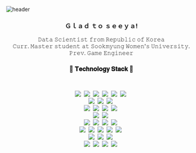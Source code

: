 ![header](https://capsule-render.vercel.app/api?type=waving&color=ff7f50&height=200&section=header&text=Hanseul%20Kim&fontSize=40&fontColor=ffffff&animation=fadeIn&fontAlignY=30&desc=Department%20of%20Software%20Convergence&descAlignY=45&descAlign=44)

<h3 align="center"> Ｇｌａｄ ｔｏ ｓｅｅｙａ! </h3>

<p align="center">
  𝙳𝚊𝚝𝚊 𝚂𝚌𝚒𝚎𝚗𝚝𝚒𝚜𝚝 𝚏𝚛𝚘𝚖 𝚁𝚎𝚙𝚞𝚋𝚕𝚒𝚌 𝚘𝚏 𝙺𝚘𝚛𝚎𝚊 <br>
  𝙲𝚞𝚛𝚛. 𝙼𝚊𝚜𝚝𝚎𝚛 𝚜𝚝𝚞𝚍𝚎𝚗𝚝 𝚊𝚝 𝚂𝚘𝚘𝚔𝚖𝚢𝚞𝚗𝚐 𝚆𝚘𝚖𝚎𝚗'𝚜 𝚄𝚗𝚒𝚟𝚎𝚛𝚜𝚒𝚝𝚢.<br>
  𝙿𝚛𝚎𝚟. 𝙶𝚊𝚖𝚎 𝙴𝚗𝚐𝚒𝚗𝚎𝚎𝚛<br>
</p>
<h3 align="center"> 🍒 𝐓𝐞𝐜𝐡𝐧𝐨𝐥𝐨𝐠𝐲 𝐒𝐭𝐚𝐜𝐤 🍒 </h3>
<br>
<p align="center">
  <img src="https://img.shields.io/badge/Python-ffffff?style=flat-square&logo=Python&logoColor=3766AB"/>&nbsp
  <img src="https://img.shields.io/badge/C++-ffffff?style=flat-square&logo=C%2B%2B&logoColor=00599C"/>&nbsp
  <img src="https://img.shields.io/badge/C-ffffff?style=flat-square&logo=C%2B%2B&logoColor=A8B9CC"/>&nbsp
  <img src="https://img.shields.io/badge/CSharp-ffffff?style=flat-square&logo=Csharp&logoColor=A8B9CC"/>&nbsp
  <img src="https://img.shields.io/badge/Java-ffffff?style=flat-square&logo=JAVA&logoColor=FF7800"/>&nbsp
  <img src="https://img.shields.io/badge/Scala-ffffff?style=flat-square&logo=scala&logoColor=DC322F"/>&nbsp
  <br>
  <img src="https://img.shields.io/badge/JavaScript-ffffff?style=flat-square&logo=JavaScript&logoColor=F7DF1E"/>&nbsp
  <img src="https://img.shields.io/badge/HTML-ffffff?style=flat-square&logo=html5&logoColor=E34F26"/>&nbsp
  <img src="https://img.shields.io/badge/CSS-ffffff?style=flat-square&logo=css3&logoColor=1572B6"/>&nbsp
  <br>
  <img src="https://img.shields.io/badge/PyTorch-ffffff?style=flat-square&logo=pytorch&logoColor=EE4C2C"/>&nbsp
  <img src="https://img.shields.io/badge/tensorflow-ffffff?style=flat-square&logo=tensorflow&logoColor=FF6F00"/>&nbsp
  <img src="https://img.shields.io/badge/scikitlearn-ffffff?style=flat-square&logo=scikitlearn&logoColor=F7931E"/>&nbsp
  <img src="https://img.shields.io/badge/MATLAB-ffffff?style=flat-square&logo=Databricks&logoColor=FF3621"/>&nbsp
  <br>
  <img src="https://img.shields.io/badge/Spark-ffffff?style=flat-square&logo=apachespark&logoColor=E25A1C"/>&nbsp
  <img src="https://img.shields.io/badge/Hadoop-ffffff?style=flat-square&logo=apacheHadoop&logoColor=66CCFF"/>&nbsp
  <br>
  <img src="https://img.shields.io/badge/MySQL-ffffff?style=flat-square&logo=mysql&logoColor=4479A1"/>&nbsp
  <img src="https://img.shields.io/badge/MariaDB-ffffff?style=flat-square&logo=mariaDB&logoColor=003545"/>&nbsp
  <img src="https://img.shields.io/badge/MongoDB-ffffff?style=flat-square&logo=mongoDB&logoColor=47A248"/>&nbsp
  <img src="https://img.shields.io/badge/Neo4j-ffffff?style=flat-square&logo=neo4j&logoColor=008CC1"/>&nbsp
  <br>
  <img src="https://img.shields.io/badge/AWS-ffffff?style=flat-square&logo=amazonaws&logoColor=FF9900"/>&nbsp
  <img src="https://img.shields.io/badge/AmazonS3-ffffff?style=flat-square&logo=amazons3&logoColor=FF9900"/>&nbsp
  <img src="https://img.shields.io/badge/AWSLambda-ffffff?style=flat-square&logo=awslambda&logoColor=FF9900"/>&nbsp
  <img src="https://img.shields.io/badge/Kubernetes-ffffff?style=flat-square&logo=kubernetes&logoColor=326CE5"/>&nbsp
  <img src="https://img.shields.io/badge/Docker-ffffff?style=flat-square&logo=Docker&logoColor=2496ED"/>&nbsp
  <br>
  <img src="https://img.shields.io/badge/VSCode-ffffff?style=flat-square&logo=visualstudiocode&logoColor=007ACC"/>&nbsp
  <img src="https://img.shields.io/badge/Anaconda-ffffff?style=flat-square&logo=anaconda&logoColor=44A833"/>&nbsp
  <img src="https://img.shields.io/badge/Eclipse-ffffff?style=flat-square&logo=eclipseIDE&logoColor=2C2255"/>&nbsp
  <br>
  <img src="https://img.shields.io/badge/Unreal-ffffff?style=flat-square&logo=unrealengine&logoColor=0E1128"/>&nbsp
  <img src="https://img.shields.io/badge/Unity-ffffff?style=flat-square&logo=unity&logoColor=0E1128"/>&nbsp
  <img src="https://img.shields.io/badge/cocos-ffffff?style=flat-square&logo=cocos&logoColor=55C2E1"/>&nbsp
  <img src="https://img.shields.io/badge/AndroidStudio-ffffff?style=flat-square&logo=AndroidStudio&logoColor=3DDC84"/>&nbsp
  <br>
</p>
